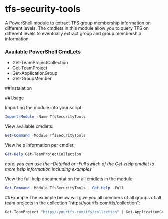 # tfs-security-tools
A PowerShell module to extract TFS group membership information on different levels. The cmdlets in this module allow you to query TFS on different levels to eventually extract group and group membership information.

### Available PowerShell CmdLets
* Get-TeamProjectCollection
* Get-TeamProject
* Get-ApplicationGroup
* Get-GroupMember

##Instalation

##Usage

Importing the module into your script:
```powershell
Import-Module -Name TfsSecurityTools
```

View available cmdlets:
```powershell
Get-Command -Module TfsSecurityTools
```

View help information per cmdlet:
```powershell
Get-Help Get-TeamProjectCollection
```

*note: you can use the -Detailed or -Full switch of the Get-Help cmdlet to more help information including examples*

View the full help documentation for all cmdlets in the module:
```powershell
Get-Command -Module TfsSecurityTools | Get-Help -Full
```

##Example
The example below will give you all members of all groups of all team projects in the collection "https//yourtfs.com/tfs/collection":
```powershell
Get-TeamProject "https//yourtfs.com/tfs/collection" | Get-ApplicationGroup | Get-GroupMember
```
